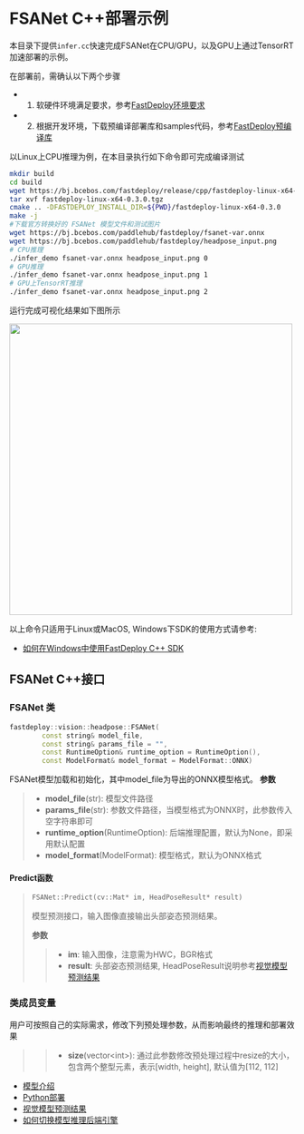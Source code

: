 # FSANet C++部署示例

本目录下提供`infer.cc`快速完成FSANet在CPU/GPU，以及GPU上通过TensorRT加速部署的示例。

在部署前，需确认以下两个步骤

- 1. 软硬件环境满足要求，参考[FastDeploy环境要求](../../../../../docs/cn/build_and_install/download_prebuilt_libraries.md)  
- 2. 根据开发环境，下载预编译部署库和samples代码，参考[FastDeploy预编译库](../../../../../docs/cn/build_and_install/download_prebuilt_libraries.md)

以Linux上CPU推理为例，在本目录执行如下命令即可完成编译测试

```bash
mkdir build
cd build
wget https://bj.bcebos.com/fastdeploy/release/cpp/fastdeploy-linux-x64-0.3.0.tgz
tar xvf fastdeploy-linux-x64-0.3.0.tgz
cmake .. -DFASTDEPLOY_INSTALL_DIR=${PWD}/fastdeploy-linux-x64-0.3.0
make -j
#下载官方转换好的 FSANet 模型文件和测试图片
wget https://bj.bcebos.com/paddlehub/fastdeploy/fsanet-var.onnx
wget https://bj.bcebos.com/paddlehub/fastdeploy/headpose_input.png
# CPU推理
./infer_demo fsanet-var.onnx headpose_input.png 0
# GPU推理
./infer_demo fsanet-var.onnx headpose_input.png 1
# GPU上TensorRT推理
./infer_demo fsanet-var.onnx headpose_input.png 2
```

运行完成可视化结果如下图所示

<div width="520">
<img width="500" height="514" float="left" src="https://user-images.githubusercontent.com/19977378/197931737-c2d8e760-a76d-478a-a6c9-4574fb5c70eb.png">
</div>

以上命令只适用于Linux或MacOS, Windows下SDK的使用方式请参考:  
- [如何在Windows中使用FastDeploy C++ SDK](../../../../../docs/cn/faq/use_sdk_on_windows.md)

## FSANet C++接口

### FSANet 类

```c++
fastdeploy::vision::headpose::FSANet(
        const string& model_file,
        const string& params_file = "",
        const RuntimeOption& runtime_option = RuntimeOption(),
        const ModelFormat& model_format = ModelFormat::ONNX)
```
FSANet模型加载和初始化，其中model_file为导出的ONNX模型格式。
**参数**
> * **model_file**(str): 模型文件路径
> * **params_file**(str): 参数文件路径，当模型格式为ONNX时，此参数传入空字符串即可
> * **runtime_option**(RuntimeOption): 后端推理配置，默认为None，即采用默认配置
> * **model_format**(ModelFormat): 模型格式，默认为ONNX格式
#### Predict函数
> ```c++
> FSANet::Predict(cv::Mat* im, HeadPoseResult* result)
> ```
>
> 模型预测接口，输入图像直接输出头部姿态预测结果。
>
> **参数**
>
> > * **im**: 输入图像，注意需为HWC，BGR格式
> > * **result**: 头部姿态预测结果, HeadPoseResult说明参考[视觉模型预测结果](../../../../../docs/api/vision_results/)
### 类成员变量
用户可按照自己的实际需求，修改下列预处理参数，从而影响最终的推理和部署效果
> > * **size**(vector&lt;int&gt;): 通过此参数修改预处理过程中resize的大小，包含两个整型元素，表示[width, height], 默认值为[112, 112]
- [模型介绍](../../)
- [Python部署](../python)
- [视觉模型预测结果](../../../../../docs/api/vision_results/)
- [如何切换模型推理后端引擎](../../../../../docs/cn/faq/how_to_change_backend.md)
